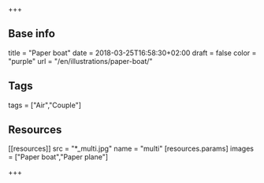+++

## Base info
title = "Paper boat"
date = 2018-03-25T16:58:30+02:00
draft = false
color = "purple"
url = "/en/illustrations/paper-boat/"

## Tags
tags = ["Air","Couple"]

## Resources
[[resources]]
  src = "*_multi.jpg"
  name = "multi"
 [resources.params]
    images = ["Paper boat","Paper plane"]

+++


